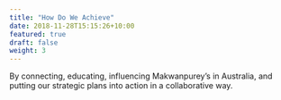 ```yaml
---
title: "How Do We Achieve"
date: 2018-11-28T15:15:26+10:00
featured: true
draft: false
weight: 3
---
```


By connecting, educating, influencing Makwanpurey’s in Australia, and putting our strategic plans into action in a collaborative way.
